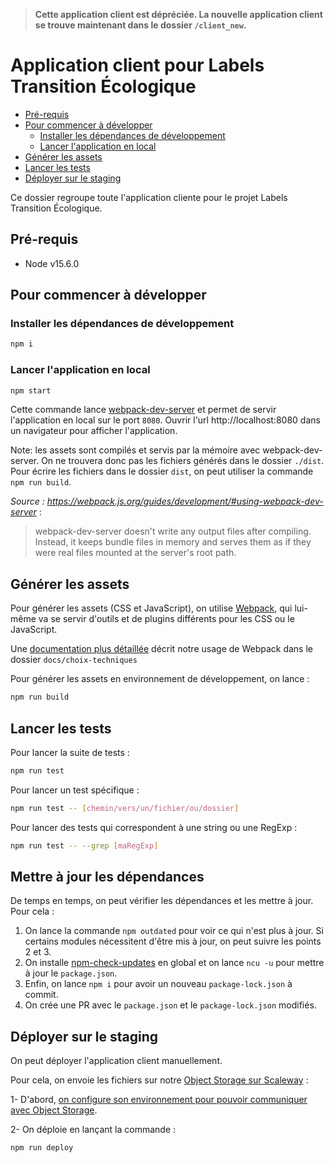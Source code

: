 > **Cette application client est dépréciée. La nouvelle application client se trouve maintenant dans le dossier `/client_new`.**

# Application client pour Labels Transition Écologique

- [Pré-requis](#pré-requis)
- [Pour commencer à développer](#pour-commencer-à-développer)
  - [Installer les dépendances de
    développement](#installer-les-dépendances-de-développement)
  - [Lancer l'application en local](#lancer-l-application-en-local)
- [Générer les assets](#générer-les-assets)
- [Lancer les tests](#lancer-les-tests)
- [Déployer sur le staging](#déployer-sur-le-staging)

Ce dossier regroupe toute l'application cliente pour le projet Labels Transition
Écologique.


## Pré-requis

- Node v15.6.0

## Pour commencer à développer

### Installer les dépendances de développement

```sh
npm i
```

### Lancer l'application en local

```sh
npm start
```

Cette commande lance [webpack-dev-server](https://webpack.js.org/configuration/dev-server/)
et permet de servir l'application en local sur le port `8080`. Ouvrir l'url 
http://localhost:8080 dans un navigateur pour afficher l'application.

Note: les assets sont compilés et servis par la mémoire avec webpack-dev-server. On ne 
trouvera donc pas les fichiers générés dans le dossier `./dist`. Pour écrire les 
fichiers dans le dossier `dist`, on peut utiliser la commande `npm run build`.

_Source : https://webpack.js.org/guides/development/#using-webpack-dev-server_ :
> webpack-dev-server doesn't write any output files after compiling. Instead, it keeps 
> bundle files in memory and serves them as if they were real files mounted at the server's root path.

## Générer les assets

Pour générer les assets (CSS et JavaScript), on utilise
[Webpack](https://webpack.js.org/), qui lui-même va se servir d'outils et de
plugins différents pour les CSS ou le JavaScript.

Une [documentation plus détaillée](https://lte.jetbrains.space/p/territoires-en-transitions/code/territoiresentransitions.fr/files/docs/choix-techniques/architecture-technique-frontend.md) 
décrit notre usage de Webpack dans le dossier `docs/choix-techniques`

Pour générer les assets en environnement de développement, on lance :
```sh
npm run build
```

## Lancer les tests

Pour lancer la suite de tests : 
```sh
npm run test
```

Pour lancer un test spécifique : 
```sh
npm run test -- [chemin/vers/un/fichier/ou/dossier]
```

Pour lancer des tests qui correspondent à une string ou une RegExp :
```sh
npm run test -- --grep [maRegExp]
```

## Mettre à jour les dépendances

De temps en temps, on peut vérifier les dépendances et les mettre à jour. Pour cela :


1. On lance la commande `npm outdated` pour voir ce qui n'est plus à jour. Si certains 
   modules nécessitent d'être mis à jour, on peut suivre les points 2 et 3.
2. On installe [npm-check-updates]( https://www.npmjs.com/package/npm-check-updates) en
   global et on lance `ncu -u` pour mettre à jour le `package.json`.
3. Enfin, on lance `npm i` pour avoir un nouveau `package-lock.json` à commit.
4. On crée une PR avec le `package.json` et le `package-lock.json` modifiés.

## Déployer sur le staging
 
On peut déployer l'application client manuellement.

Pour cela, on envoie les fichiers sur notre [Object Storage sur
Scaleway](https://www.scaleway.com/en/docs/object-storage-feature/) :

1- D'abord, [on configure son environnement pour pouvoir communiquer avec
Object
Storage](https://github.com/labels-transition/documentation/blob/main/tech/setup/deploiement.md).

2- On déploie en lançant la commande :
```sh
npm run deploy
```
